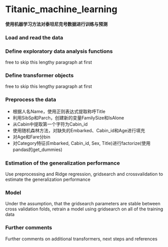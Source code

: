 # Titanic_machine_learning
**使用机器学习方法对泰坦尼克号数据进行训练与预测**  
### Load and read the data
### Define exploratory data analysis functions
free to skip this lengthy paragraph at first
### Define transformer objects
free to skip this lengthy paragraph at first
### Preprocess the data
- 根据人名Name，使用正则表达式提取称呼Title  
- 利用SibSp和Parch，创建新的变量FamilySize和IsAlone  
- 从Cabin中提取第一个字符为Cabin_id  
- 使用随机森林方法，对缺失的Embarked、Cabin_id和Age进行填充  
- 对Age和Fare分bin  
- 对Category特征(Embarked, Cabin_id, Sex, Title)进行factorize(使用pandas的get_dummies)  
### Estimation of the generalization performance
Use preprocessing and Ridge regression, gridsearch and crossvalidation to estimate the generalization performance
### Model
Under the assumption, that the gridsearch parameters are stable between cross validation folds, retrain a model using gridsearch on all of the training data
### Further comments
Further comments on additional transformers, next steps and references
